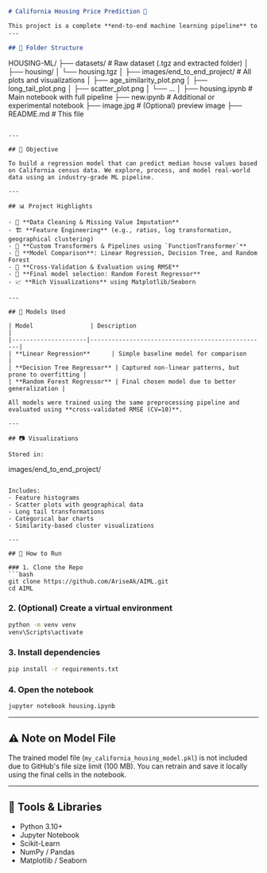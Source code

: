```markdown
# California Housing Price Prediction 🏡

This project is a complete **end-to-end machine learning pipeline** to predict housing prices in California. 
---

## 📁 Folder Structure

```

HOUSING-ML/
├── datasets/                         # Raw dataset (.tgz and extracted folder)
│   ├── housing/
│   └── housing.tgz
│
├── images/end\_to\_end\_project/        # All plots and visualizations
│   ├── age\_similarity\_plot.png
│   ├── long\_tail\_plot.png
│   ├── scatter\_plot.png
│   └── ...
│
├── housing.ipynb                     # Main notebook with full pipeline
├── new\.ipynb                         # Additional or experimental notebook
├── image.jpg                         # (Optional) preview image
├── README.md                         # This file

```

---

## 🎯 Objective

To build a regression model that can predict median house values based on California census data. We explore, process, and model real-world data using an industry-grade ML pipeline.

---

## 📊 Project Highlights

- 🧹 **Data Cleaning & Missing Value Imputation**
- 🏗️ **Feature Engineering** (e.g., ratios, log transformation, geographical clustering)
- 🔧 **Custom Transformers & Pipelines using `FunctionTransformer`**
- 🧠 **Model Comparison**: Linear Regression, Decision Tree, and Random Forest
- 🔁 **Cross-Validation & Evaluation using RMSE**
- 🌲 **Final model selection: Random Forest Regressor**
- 📈 **Rich Visualizations** using Matplotlib/Seaborn

---

## 🧪 Models Used

| Model                | Description                                      |
|---------------------|--------------------------------------------------|
| **Linear Regression**      | Simple baseline model for comparison           |
| **Decision Tree Regressor** | Captured non-linear patterns, but prone to overfitting |
| **Random Forest Regressor** | Final chosen model due to better generalization |

All models were trained using the same preprocessing pipeline and evaluated using **cross-validated RMSE (CV=10)**.

---

## 📷 Visualizations

Stored in:  
```

images/end\_to\_end\_project/

````

Includes:
- Feature histograms
- Scatter plots with geographical data
- Long tail transformations
- Categorical bar charts
- Similarity-based cluster visualizations

---

## 🚀 How to Run

### 1. Clone the Repo
```bash
git clone https://github.com/AriseAk/AIML.git
cd AIML
````

### 2. (Optional) Create a virtual environment

```bash
python -m venv venv
venv\Scripts\activate
```

### 3. Install dependencies

```bash
pip install -r requirements.txt
```

### 4. Open the notebook

```bash
jupyter notebook housing.ipynb
```

---

## ⚠️ Note on Model File

The trained model file (`my_california_housing_model.pkl`) is not included due to GitHub's file size limit (100 MB).
You can retrain and save it locally using the final cells in the notebook.

---

## 🧰 Tools & Libraries

* Python 3.10+
* Jupyter Notebook
* Scikit-Learn
* NumPy / Pandas
* Matplotlib / Seaborn



